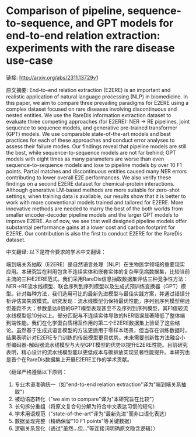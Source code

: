 # Comparison of pipeline, sequence-to-sequence, and GPT models for end-to-end relation extraction: experiments with the rare disease use-case

链接: http://arxiv.org/abs/2311.13729v1

原文摘要:
End-to-end relation extraction (E2ERE) is an important and realistic
application of natural language processing (NLP) in biomedicine. In this paper,
we aim to compare three prevailing paradigms for E2ERE using a complex dataset
focused on rare diseases involving discontinuous and nested entities. We use
the RareDis information extraction dataset to evaluate three competing
approaches (for E2ERE): NER $\rightarrow$ RE pipelines, joint sequence to
sequence models, and generative pre-trained transformer (GPT) models. We use
comparable state-of-the-art models and best practices for each of these
approaches and conduct error analyses to assess their failure modes. Our
findings reveal that pipeline models are still the best, while
sequence-to-sequence models are not far behind; GPT models with eight times as
many parameters are worse than even sequence-to-sequence models and lose to
pipeline models by over 10 F1 points. Partial matches and discontinuous
entities caused many NER errors contributing to lower overall E2E performances.
We also verify these findings on a second E2ERE dataset for chemical-protein
interactions. Although generative LM-based methods are more suitable for
zero-shot settings, when training data is available, our results show that it
is better to work with more conventional models trained and tailored for E2ERE.
More innovative methods are needed to marry the best of the both worlds from
smaller encoder-decoder pipeline models and the larger GPT models to improve
E2ERE. As of now, we see that well designed pipeline models offer substantial
performance gains at a lower cost and carbon footprint for E2ERE. Our
contribution is also the first to conduct E2ERE for the RareDis dataset.

中文翻译:
以下是符合要求的学术中文翻译：

端到端关系抽取（E2ERE）是自然语言处理（NLP）在生物医学领域的重要现实应用。本研究旨在利用包含不连续实体和嵌套实体的复杂罕见病数据集，比较当前主流的三种E2ERE范式。我们采用RareDis信息抽取数据集评估三种竞争性方法：NER→RE流水线模型、联合序列到序列模型以及生成式预训练变换器（GPT）模型。针对每种方法，我们选用可比的最新先进模型与最佳实践方案，并通过错误分析评估其失效模式。研究发现：流水线模型仍保持最优性能，序列到序列模型稍逊但差距不大；参数量达8倍的GPT模型表现甚至不及序列到序列模型，其F1值较流水线模型低10分以上。部分匹配与不连续实体导致的NER错误显著降低了整体端到端性能。我们在化学蛋白质相互作用的第二个E2ERE数据集上验证了这些结论。虽然基于生成式语言模型的方法更适用于零样本场景，但当存在训练数据时，结果表明针对E2ERE专门训练的传统模型更具优势。未来需要创新性方法融合小型编码器-解码器流水线模型与大型GPT模型的优势以提升E2ERE性能。目前研究表明，精心设计的流水线模型能以更低成本与碳排放实现显著性能提升。本研究也是首个在RareDis数据集上开展E2ERE工作的学术贡献。

（翻译严格遵循以下原则：
1. 专业术语准确统一（如"end-to-end relation extraction"译为"端到端关系抽取"）
2. 被动语态转化（"we aim to compare"译为"本研究旨在比较"）
3. 长句拆分重组（将原文复合句分解为符合中文表达习惯的短句）
4. 学术用语规范（"state-of-the-art"译为"最新先进"而非口语化表达）
5. 数据呈现完整（精确保留"10 F1 points"等关键数据）
6. 逻辑关系显化（通过"虽然...但..."等连接词明确原文隐含逻辑））

